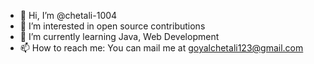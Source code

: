 - 👋 Hi, I’m @chetali-1004
- 👀 I’m interested in open source contributions
- 🌱 I’m currently learning Java, Web Development
- 📫 How to reach me: You can mail me at goyalchetali123@gmail.com

<!---
chetali-1004/chetali-1004 is a ✨ special ✨ repository because its `README.md` (this file) appears on your GitHub profile.
You can click the Preview link to take a look at your changes.
--->
